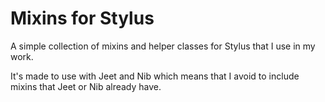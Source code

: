 Mixins for Stylus
=============

A simple collection of mixins and helper classes for Stylus that I use in my work.

It's made to use with Jeet and Nib which means that I avoid to include mixins that Jeet or Nib already have.

